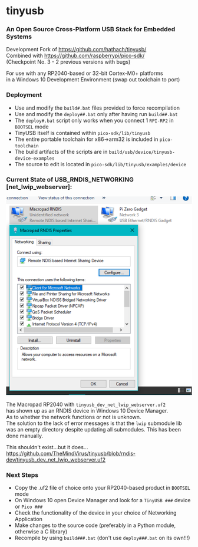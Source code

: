 # tinyusb
### An Open Source Cross-Platform USB Stack for Embedded Systems

Development Fork of https://github.com/hathach/tinyusb/ \
Combined with https://github.com/raspberrypi/pico-sdk/ \
(Checkpoint No. 3 - 2 previous versions with bugs)

For use with any RP2040-based or 32-bit Cortex-M0+ platforms \
in a Windows 10 Development Environment (swap out toolchain to port)

### Deployment
* Use and modify the `build#.bat` files provided to force recompilation
* Use and modify the `deploy##.bat` only after having run `build##.bat`
* The `deploy#.bat` script only works when you connect 1 `RPI-RP2` in `BOOTSEL` mode
* TinyUSB itself is contained within `pico-sdk/lib/tinyusb`
* The entire portable toolchain for x86->arm32 is included in `pico-toolchain`
* The build artifacts of the scripts are in `build/usb/device/tinyusb-device-examples`
* The source to edit is located in `pico-sdk/lib/tinyusb/examples/device`

### Current State of USB_RNDIS_NETWORKING [net_lwip_webserver]:
![rndis](https://github.com/TheMindVirus/tinyusb/blob/rndis-dev/rndis.png)

The Macropad RP2040 with `tinyusb_dev_net_lwip_webserver.uf2` \
has shown up as an RNDIS device in Windows 10 Device Manager. \
As to whether the network functions or not is unknown. \
The solution to the lack of error messages is that the `lwip` submodule lib \
was an empty directory despite updating all submodules. This has been done manually.

This shouldn't exist...but it does... \
https://github.com/TheMindVirus/tinyusb/blob/rndis-dev/tinyusb_dev_net_lwip_webserver.uf2

### Next Steps
* Copy the .uf2 file of choice onto your RP2040-based product in `BOOTSEL` mode
* On Windows 10 open Device Manager and look for a `TinyUSB ###` device or `Pico ###`
* Check the functionality of the device in your choice of Networking Application
* Make changes to the source code (preferably in a Python module, otherwise a C library)
* Recompile by using `build###.bat` (don't use `deploy###.bat` on its own!!!)
